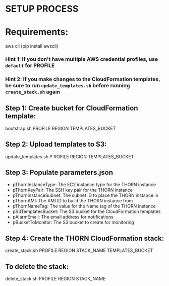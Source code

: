 # SETUP PROCESS

# Requirements:
aws cli (pip install awscli)

### Hint 1: If you don't have multiple AWS credential profiles, use `default` for PROFILE
### Hint 2: If you make changes to the CloudFormation templates, be sure to run `update_templates.sh` before running `create_stack.sh` again

## Step 1: Create bucket for CloudFormation template:
bootstrap.sh PROFILE REGION TEMPLATES_BUCKET

## Step 2: Upload templates to S3:
update_templates.sh P ROFILE REGION TEMPLATES_BUCKET

## Step 3: Populate parameters.json
* pThornInstanceType: The EC2 instance type for the THORN instance
* pThornKeyPair: The SSH key pair for the THORN instance
* pThornInstanceSubnet: The subnet ID to place the THORN instance in
* pThornAMI: The AMI ID to build the THORN instance from
* pThornNameTag: The value for the Name tag of the THORN instance
* pS3TemplatesBucket: The S3 bucket for the CloudFormation templates
* pAlarmEmail: The email address for notifications
* pBucketToMonitor: The S3 bucket to create for monitoring

## Step 4: Create the THORN CloudFormation stack:
create_stack.sh PROFILE REGION STACK_NAME TEMPLATES_BUCKET

## To delete the stack:
delete_stack.sh PROFILE REGION STACK_NAME
